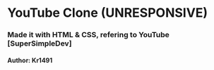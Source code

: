 # YouTube Clone (UNRESPONSIVE)
### Made it with HTML & CSS, refering to YouTube [SuperSimpleDev]
#### Author: Kr1491